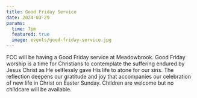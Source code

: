 ```yaml
---
title: Good Friday Service
date: 2024-03-29
params:
  time: 7pm
  featured: true
  image: events/good-friday-service.jpg
---
```


FCC will be having a Good Friday service at Meadowbrook. Good Friday worship is a time for Christians to contemplate the suffering endured by Jesus Christ as He selflessly gave His life to atone for our sins. The reflection deepens our gratitude and joy that accompanies our celebration of new life in Christ on Easter Sunday. Children are welcome but no childcare will be available.
